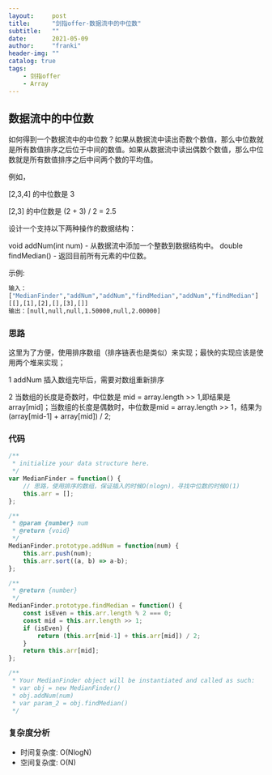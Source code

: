 ```yaml
---
layout:     post
title:      "剑指offer-数据流中的中位数"
subtitle:   ""
date:       2021-05-09
author:     "franki"
header-img: ""
catalog: true
tags:
    - 剑指offer
    - Array
---
```


## 数据流中的中位数

如何得到一个数据流中的中位数？如果从数据流中读出奇数个数值，那么中位数就是所有数值排序之后位于中间的数值。如果从数据流中读出偶数个数值，那么中位数就是所有数值排序之后中间两个数的平均值。

例如，

[2,3,4] 的中位数是 3

[2,3] 的中位数是 (2 + 3) / 2 = 2.5

设计一个支持以下两种操作的数据结构：

void addNum(int num) - 从数据流中添加一个整数到数据结构中。
double findMedian() - 返回目前所有元素的中位数。

示例:

```bash
输入：
["MedianFinder","addNum","addNum","findMedian","addNum","findMedian"]
[[],[1],[2],[],[3],[]]
输出：[null,null,null,1.50000,null,2.00000]
```

### 思路

这里为了方便，使用排序数组（排序链表也是类似）来实现；最快的实现应该是使用两个堆来实现；

1 addNum 插入数组完毕后，需要对数组重新排序

2 当数组的长度是奇数时，中位数是 mid = array.length >> 1,即结果是 array[mid]；当数组的长度是偶数时，中位数是mid = array.length >> 1，结果为 (array[mid-1] + array[mid]) / 2;

### 代码

```js
/**
 * initialize your data structure here.
 */
var MedianFinder = function() {
    // 思路，使用排序的数组，保证插入的时候O(nlogn)，寻找中位数的时候O(1)
    this.arr = [];
};

/** 
 * @param {number} num
 * @return {void}
 */
MedianFinder.prototype.addNum = function(num) {
    this.arr.push(num);
    this.arr.sort((a, b) => a-b);
};

/**
 * @return {number}
 */
MedianFinder.prototype.findMedian = function() {
    const isEven = this.arr.length % 2 === 0;
    const mid = this.arr.length >> 1;
    if (isEven) {
        return (this.arr[mid-1] + this.arr[mid]) / 2;
    }
    return this.arr[mid];
};

/**
 * Your MedianFinder object will be instantiated and called as such:
 * var obj = new MedianFinder()
 * obj.addNum(num)
 * var param_2 = obj.findMedian()
 */
```

### 复杂度分析

- 时间复杂度: O(NlogN)
- 空间复杂度: O(N)
